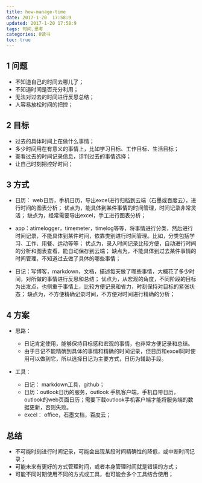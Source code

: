 ```yaml
---
title: how-manage-time
date: 2017-1-20  17:58:9
updated: 2017-1-20 17:58:9
tags: 时间,思考
categories: 0读书
toc: true
---
```


## 1 问题

- 不知道自己的时间去哪儿了；
- 不知道时间是否充分利用；
- 无法对过去的时间进行反思总结；
- 人容易放松时间的把控；

## 2 目标

- 过去的具体时间上在做什么事情；
- 多少时间用在有意义的事情上，比如学习目标、工作目标、生活目标；
- 查看过去的时间记录信息，评判过去的事情选择；
- 让自己时刻把控好时间；

## 3 方式

- 日历： web日历，手机日历，导出excel进行归档到云端（石墨或百度云），进行时间的图表分析；
优点为，能具体到某件事情的时间管理，时间记录非常灵活；
缺点为，经常需要导出excel，手工进行图表分析；

- app：atimelogger，timemeter，timelog等等，将事情进行分类，然后进行时间记录，不能具体到某件时间，依靠类别进行时间管理。比如，分类包括学习、工作、用餐、运动等等；
优点为，录入时间记录比较方便，自动进行时间的分析和图表查看，能自动保存到云端；
缺点为，不能具体到过去某件事情的时间管理，不知道过去做了具体的哪些事情；

- 日记：写博客，markdown，文档，描述每天做了哪些事情，大概花了多少时间，对所做的事情进行反思和总结；
优点为，从宏观的角度，不同阶段的目标为出发点，也侧重于事情上，比较方便记录和省力，时刻保持对目标的紧张状态；
缺点为，不方便精确记录时间，不方便对时间进行精确的分析；

## 4 方案

- 思路：
	- 日记肯定使用，能够保持目标感和宏观的事情，也非常方便记录和总结。
	- 由于日记不能精确到具体的事情和精确的时间记录，但日历和excel同时使用可以做到它，所以选择日记为主要方式，日历为辅助手段。
	
- 工具：
	 - 日记： markdown工具，github；
	 - 日历：outlook日历的服务，outlook 手机客户端，手机自带日历，outlook的web页面日历；需要下载outlook手机客户端才能将服务端的数据更新，否则失败。
	 - excel：  office，石墨文档，百度云；


##  总结

- 不可能时刻进行时间记录，可能会出现某段时间精确性的降低，或中断时间记录；
- 可能未来有更好的方式管理时间，或者本身管理时间就是错误的方式；
- 可能不同时期使用不同的方式或工具，也可能会多个工具结合使用；

